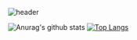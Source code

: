 ![header](https://capsule-render.vercel.app/api?type=wave&color=auto&animation=twinkling&text=Welcome&height=230&fontColor=000000&fontSize=120)

![Anurag's github stats](https://github-readme-stats.vercel.app/api?username=yongsoocho&show_icons=true&theme=gradient&include_all_commits=true)
[![Top Langs](https://github-readme-stats.vercel.app/api/top-langs/?username=yongsoocho&layout=compact)](https://github.com/anuraghazra/github-readme-stats)
